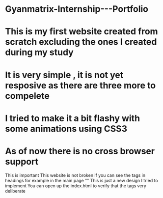 # Gyanmatrix-Internship---Portfolio
# This is my first website created from scratch excluding the ones I created during my study
# It is very simple , it is not yet resposive as there are three more to compelete 
# I tried to make it a bit flashy with some animations using CSS3
# As of now there is no cross browser support 

This is important 
This website is not broken if you can see the tags in headings 
for example in the main page "<portfolio>"
This is just a new design I tried to implement
You can open up the index.html to verify that the tags very deliberate
